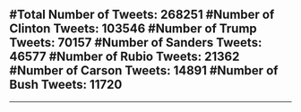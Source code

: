 #Total Number of Tweets: 268251 
#Number of Clinton Tweets: 103546
#Number of Trump Tweets: 70157
#Number of Sanders Tweets: 46577
#Number of Rubio Tweets: 21362
#Number of Carson Tweets: 14891
#Number of Bush Tweets: 11720
---
---
